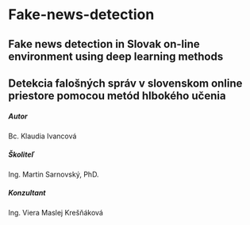# Fake-news-detection

## Fake news detection in Slovak on-line environment using deep learning methods
## Detekcia falošných správ v slovenskom online priestore pomocou metód hlbokého učenia

##### Autor  
Bc. Klaudia Ivancová
##### Školiteľ
Ing. Martin Sarnovský, PhD.
##### Konzultant
Ing. Viera Maslej Krešňáková
